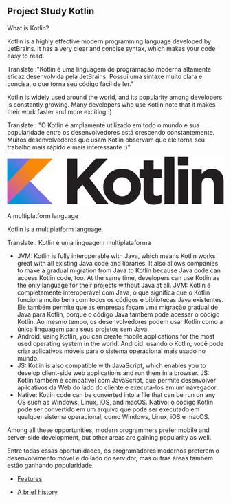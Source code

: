 ## Project Study Kotlin

What is Kotlin?

Kotlin is a highly effective modern programming language developed by JetBrains. It has a very clear and concise syntax, which makes your code easy to read.

Translate :"Kotlin é uma linguagem de programação moderna altamente eficaz desenvolvida pela JetBrains. Possui uma sintaxe muito clara e concisa, o que torna seu código fácil de ler."

Kotlin is widely used around the world, and its popularity among developers is constantly growing. Many developers who use Kotlin note that it makes their work faster and more exciting :)


Translate :
"O Kotlin é amplamente utilizado em todo o mundo e sua popularidade entre os desenvolvedores está crescendo constantemente. Muitos desenvolvedores que usam Kotlin observam que ele torna seu trabalho mais rápido e mais interessante :)"

![Kotlin Logo](./src/main/resources/images/kotlin-logo.svg)


A multiplatform language

Kotlin is a multiplatform language.

Translate : Kotlin é uma linguagem multiplataforma

* JVM: Kotlin is fully interoperable with Java, which means Kotlin works great with all existing Java code and libraries. It also allows companies to make a gradual migration from Java to Kotlin because Java code can access Kotlin code, too. At the same time, developers can use Kotlin as the only language for their projects without Java at all.
  JVM: Kotlin é completamente interoperável com Java, o que significa que o Kotlin funciona muito bem com todos os códigos e bibliotecas Java existentes. Ele também permite que as empresas façam uma migração gradual de Java para Kotlin, porque o código Java também pode acessar o código Kotlin. Ao mesmo tempo, os desenvolvedores podem usar Kotlin como a única linguagem para seus projetos sem Java.
* Android: using Kotlin, you can create mobile applications for the most used operating system in the world.
  Android: usando o Kotlin, você pode criar aplicativos móveis para o sistema operacional mais usado no mundo.
* JS: Kotlin is also compatible with JavaScript, which enables you to develop client-side web applications and run them in a browser.
  JS: Kotlin também é compatível com JavaScript, que permite desenvolver aplicativos da Web do lado do cliente e executá-los em um navegador.
* Native: Kotlin code can be converted into a file that can be run on any OS such as Windows, Linux, iOS, and macOS.
  Nativo: o código Kotlin pode ser convertido em um arquivo que pode ser executado em qualquer sistema operacional, como Windows, Linux, iOS e macOS.

Among all these opportunities, modern programmers prefer mobile and server-side development, but other areas are gaining popularity as well.

Entre todas essas oportunidades, os programadores modernos preferem o desenvolvimento móvel e do lado do servidor, mas outras áreas também estão ganhando popularidade.

* [Features](Features.md)

* [A brief history](brief-history.md)